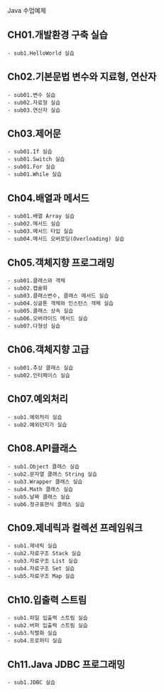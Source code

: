  Java 수업예제
## CH01.개발환경 구축 실습
	- sub1.HelloWorld 실습
	
## Ch02.기본문법 변수와 지료형, 연산자
	- sub01.변수 실습
	- sub02.자료형 실습
	- sub03.연산자 실습
   
## Ch03.제어문
	- sub01.If 실습
	- sub01.Switch 실습
	- sub01.For 실습
	- sub01.While 실습
	
## Ch04.배열과 메서드
	- sub01.배열 Array 실습
	- sub02.메서드 실습
	- sub03.메서드 타입 실습
	- sub04.메서드 오버로딩(Overloading) 실습
   
 ## Ch05.객체지향 프로그래밍
	- sub01.클래스와 객체
	- sub02.캡슐화
	- sub03.클래스변수, 클래스 메서드 실습
	- sub04.싱글톤 객체와 인스턴스 객체 실습
	- sub05.클래스 상속 실습
	- sub06.오버라이드 메서드 실습
	- sub07.다형성 실습
   
## Ch06.객체지향 고급
	- sub01.추상 클래스 실습
	- sub02.인터페이스 실습

## Ch07.예외처리
	- sub1.예외처리 실습
	- sub2.예외던지기 실습

## Ch08.API클래스
	- sub1.Object 클래스 실습
	- sub2.문자열 클래스 String 실습
	- sub3.Wrapper 클래스 실습
	- sub4.Math 클래스 실습
	- sub5.날짜 클래스 실습
	- sub6.정규표현식 클래스 실습
	
## Ch09.제네릭과 컬렉션 프레임워크
	- sub1.제네릭 실습
	- sub2.자료구조 Stack 실습
	- sub3.자료구조 List 실습
	- sub4.자료구조 Set 실습
	- sub5.자료구조 Map 실습
	
## Ch10.입출력 스트림
	- sub1.파일 입출력 스트림 실습
	- sub2.버퍼 입출력 스트림 실습
	- sub3.직렬화 실습
	- sub4.프로퍼티 실습

## Ch11.Java JDBC 프로그래밍
	- sub1.JDBC 실습